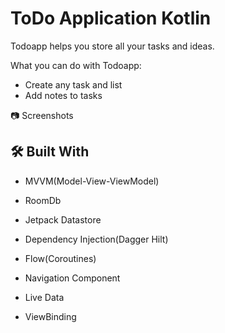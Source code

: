 
# ToDo Application Kotlin

Todoapp helps you store all your tasks and ideas.

What you can do with Todoapp:

- Create any task and list
- Add notes to tasks


📷 Screenshots


## 🛠 Built With

* MVVM(Model-View-ViewModel)

* RoomDb

* Jetpack Datastore

* Dependency Injection(Dagger Hilt)

* Flow(Coroutines)

* Navigation Component

* Live Data

* ViewBinding
  